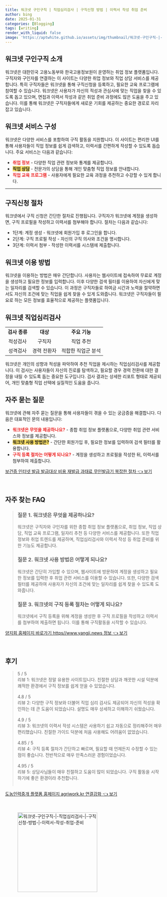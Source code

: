 ```yaml
---
title: 워크넷 구인구직 | 직업심리검사 | 구직신청 방법 | 이력서 작성 취업 준비
author: bing
date: 2025-01-31
categories: [Blogging]
tags: [writing]
render_with_liquid: false
image: 'https://aptwhite.github.io/assets/img/thumbnail/워크넷-구인구직-|-직업심리검사-|-구직신청-방법-|-이력서-작성-취업-준비.webp'
---
```



<h2 id='워크넷_구인구직_소개'>워크넷 구인구직 소개</h2>

<p>워크넷은 대한민국 고용노동부와 한국고용정보원이 운영하는 취업 정보 플랫폼입니다. 구직자와 구인자를 연결하는 이 사이트는 다양한 취업 정보와 직업 상담 서비스를 제공합니다. 특히 구직자들은 워크넷을 통해 구직신청을 등록하고, 필요한 교육 프로그램에 참여할 수 있습니다. 워크넷은 사용자가 자신의 적성과 관심사에 맞는 직업을 찾을 수 있도록 돕고 있으며, 면접과 이력서 작성과 같은 취업 준비 과정에도 많은 도움을 주고 있습니다. 이를 통해 워크넷은 구직자들에게 새로운 기회를 제공하는 중요한 경로로 자리잡고 있습니다.</p>

<h2 id='워크넷_서비스_구성'>워크넷 서비스 구성</h2>

<p>워크넷은 다양한 서비스를 포함하여 구직 활동을 지원합니다. 이 사이트는 편리한 UI를 통해 사용자들이 직업 정보를 쉽게 검색하고, 이력서를 간편하게 작성할 수 있도록 돕습니다. 주요 서비스는 다음과 같습니다:</p>

<ul>
    <li><b><span style="color: #ee2323;">취업 정보</span></b> - 다양한 직업 관련 정보와 통계를 제공합니다.</li>
    <li><b><span style="background-color: #ffe066;">직업 상담</span></b> - 전문가의 상담을 통해 개인 맞춤형 직업 정보를 안내합니다.</li>
    <li><b><span style="color: #ee2323;">직업 교육 프로그램</span></b> - 사용자에게 필요한 교육 과정을 추천하고 수강할 수 있게 합니다.</li>
</ul>

<hr />

<h2 id='구직신청_절차'>구직신청 절차</h2>

<p>워크넷에서 구직 신청은 간단한 절차로 진행됩니다. 구직자가 워크넷에 계정을 생성하면, 구직 프로필을 작성하고 이력서를 첨부해야 합니다. 절차는 다음과 같습니다:</p>

<ul>
    <li>1단계: 계정 생성 - 워크넷에 회원가입 후 로그인을 합니다.</li>
    <li>2단계: 구직 프로필 작성 - 자신의 구직 의사와 조건을 명시합니다.</li>
    <li>3단계: 이력서 첨부 - 작성한 이력서를 시스템에 제출합니다.</li>
</ul>

<h2 id='워크넷_이용방법'>워크넷 이용 방법</h2>

<p>워크넷을 이용하는 방법은 매우 간단합니다. 사용자는 웹사이트에 접속하여 무료로 계정을 생성하고 필요한 정보를 입력합니다. 이후 다양한 검색 필터를 이용하여 자신에게 맞는 일자리를 검색할 수 있습니다. 이 과정은 구직자들로 하여금 시간과 노력을 절약하면서도 자신의 조건에 맞는 직업을 쉽게 찾을 수 있게 도와줍니다. 워크넷은 구직자들이 필요로 하는 모든 정보를 효율적으로 제공하는 플랫폼입니다.</p>

<h2 id='워크넷_직업심리검사'>워크넷 직업심리검사</h2>

<table>
    <tr>
        <td style="text-align: center; height: 17px;"><b>검사 종류</b></td>
        <td style="text-align: center; height: 17px;"><b>대상</b></td>
        <td style="text-align: center; height: 17px;"><b>주요 기능</b></td>
    </tr>
    <tr>
        <td style="text-align: center; height: 17px;">적성검사</td>
        <td style="text-align: center; height: 17px;">구직자</td>
        <td style="text-align: center; height: 17px;">직업 추천</td>
    </tr>
    <tr>
        <td style="text-align: center; height: 17px;">성격검사</td>
        <td style="text-align: center; height: 17px;">경력 전환자</td>
        <td style="text-align: center; height: 17px;">적합한 직업군 분석</td>
    </tr>
</table>

<p>워크넷은 개인의 성향과 적성을 파악하여 추천 직업을 제시하는 직업심리검사를 제공합니다. 이 검사는 사용자들이 자신의 진로를 탐색하고, 필요할 경우 경력 전환에 대한 결정을 내릴 수 있도록 돕는 중요한 도구입니다. 검사 결과는 상세한 리포트 형태로 제공되어, 개인 맞춤형 직업 선택에 실질적인 도움을 줍니다.</p>

<h2 id='자주묻는질문'>자주 묻는 질문</h2>

<p>워크넷에 관해 자주 묻는 질문을 통해 사용자들이 겪을 수 있는 궁금증을 해결합니다. 다음은 대표적인 문의 내용입니다:</p>

<ul>
    <li><b><span style="color: #ee2323;">워크넷은 무엇을 제공하나요?</span></b> - 종합 취업 정보 플랫폼으로, 다양한 취업 관련 서비스와 정보를 제공합니다.</li>
    <li><b><span style="background-color: #ffe066;">워크넷 사용 방법은?</span></b> - 간단한 회원가입 후, 필요한 정보를 입력하여 검색 필터를 활용합니다.</li>
    <li><b><span style="color: #ee2323;">구직 등록 절차는 어떻게 되나요?</span></b> - 계정을 생성하고 프로필을 작성한 뒤, 이력서를 첨부하여 제출합니다.</li>
</ul>


<p><a class="click-button" title="보건증 인터넷 발급 발급대상 비용 재발급 과태료 무인발급기 복잡한 절차" href="https://aptwhite.github.io/posts/%EB%B3%B4%EA%B1%B4%EC%A6%9D-%EC%9D%B8%ED%84%B0%EB%84%B7-%EB%B0%9C%EA%B8%89-%EB%B0%9C%EA%B8%89%EB%8C%80%EC%83%81-%EB%B9%84%EC%9A%A9-%EC%9E%AC%EB%B0%9C%EA%B8%89-%EA%B3%BC%ED%83%9C%EB%A3%8C-%EB%AC%B4%EC%9D%B8%EB%B0%9C%EA%B8%89%EA%B8%B0-%EB%B3%B5%EC%9E%A1%ED%95%9C-%EC%A0%88%EC%B0%A8/" rel="dofollow">보건증 인터넷 발급 발급대상 비용 재발급 과태료 무인발급기 복잡한 절차 👈 보기</a></p><br>
<h2 id='자주_찾는_FAQ'>자주 찾는 FAQ</h2>
<div itemscope="" itemtype="https://schema.org/FAQPage">
    <blockquote>
        <div itemscope="" itemprop="mainEntity" itemtype="https://schema.org/Question">
            <h3 itemprop="name">질문 1. 워크넷은 무엇을 제공하나요?</h3>
            <div itemscope="" itemprop="acceptedAnswer" itemtype="https://schema.org/Answer">
                <span itemprop="text">
                    <p>워크넷은 구직자와 구인자를 위한 종합 취업 정보 플랫폼으로, 취업 정보, 직업 상담, 직업 교육 프로그램, 일자리 추천 등 다양한 서비스를 제공합니다. 또한 직업 정보와 취업 트렌드를 제공하며, 직업심리검사와 이력서 작성 등 취업 준비를 위한 기능도 제공합니다.</p>
                </span>
            </div>
        </div>
        <div itemscope="" itemprop="mainEntity" itemtype="https://schema.org/Question">
            <h3 itemprop="name">질문 2. 워크넷 사용 방법은 어떻게 되나요?</h3>
            <div itemscope="" itemprop="acceptedAnswer" itemtype="https://schema.org/Answer">
                <span itemprop="text">
                    <p>워크넷은 간단히 가입할 수 있으며, 웹사이트에 방문하여 계정을 생성하고 필요한 정보를 입력한 후 취업 관련 서비스를 이용할 수 있습니다. 또한, 다양한 검색 필터를 제공하여 사용자가 자신의 조건에 맞는 일자리를 쉽게 찾을 수 있도록 도와줍니다.</p>
                </span>
            </div>
        </div>
        <div itemscope="" itemprop="mainEntity" itemtype="https://schema.org/Question">
            <h3 itemprop="name">질문 3. 워크넷의 구직 등록 절차는 어떻게 되나요?</h3>
            <div itemscope="" itemprop="acceptedAnswer" itemtype="https://schema.org/Answer">
                <span itemprop="text">
                    <p>워크넷에서 구직 등록을 위해 계정을 생성한 후 구직 프로필을 작성하고 이력서를 첨부하여 제출하면 됩니다. 이를 통해 구직활동을 시작할 수 있습니다.</p>
                </span>
            </div>
        </div>
    </blockquote>
</div>
<p><a class="click-button" title="양지회 홈페이지 바로가기 https//www.yangji.news 정보" href="https://aptwhite.github.io/posts/%EC%96%91%EC%A7%80%ED%9A%8C-%ED%99%88%ED%8E%98%EC%9D%B4%EC%A7%80-%EB%B0%94%EB%A1%9C%EA%B0%80%EA%B8%B0-httpswww.yangji.news-%EC%A0%95%EB%B3%B4/" rel="dofollow">양지회 홈페이지 바로가기 https//www.yangji.news 정보 👈 보기</a></p><br>
<h2 id='후기'>후기</h2>
<div itemscope itemtype="https://schema.org/Product">
  <blockquote>
  <div itemprop="review" itemscope itemtype="https://schema.org/Review">
      <div itemprop="reviewRating" itemscope itemtype="https://schema.org/Rating"> <span itemprop="ratingValue">5</span> / <span itemprop="bestRating">5</span> </div>
      <span itemprop="reviewBody">리뷰 1: 워크넷은 정말 유용한 사이트입니다. 친절한 상담과 깨끗한 시설 덕분에 쾌적한 환경에서 구직 정보를 쉽게 얻을 수 있었습니다.</span>
  </div>
  <br>
  <div itemprop="review" itemscope itemtype="https://schema.org/Review">
      <div itemprop="reviewRating" itemscope itemtype="https://schema.org/Rating"> <span itemprop="ratingValue">4.8</span> / <span itemprop="bestRating">5</span> </div>
      <span itemprop="reviewBody">리뷰 2: 다양한 구직 정보와 더불어 직업 심리 검사도 제공되어 자신의 적성을 확인하는 데 큰 도움이 되었습니다. 설명도 매우 상세하고 이해하기 쉬웠습니다.</span>
  </div>
  <br>
  <div itemprop="review" itemscope itemtype="https://schema.org/Review">
      <div itemprop="reviewRating" itemscope itemtype="https://schema.org/Rating"> <span itemprop="ratingValue">4.9</span> / <span itemprop="bestRating">5</span> </div>
      <span itemprop="reviewBody">리뷰 3: 워크넷의 이력서 작성 시스템은 사용하기 쉽고 자동으로 정리해주어 매우 편리했습니다. 친절한 가이드 덕분에 처음 사용해도 어려움이 없었습니다.</span>
  </div>
  <br>
  <div itemprop="review" itemscope itemtype="https://schema.org/Review">
      <div itemprop="reviewRating" itemscope itemtype="https://schema.org/Rating"> <span itemprop="ratingValue">4.85</span> / <span itemprop="bestRating">5</span> </div>
      <span itemprop="reviewBody">리뷰 4: 구직 등록 절차가 간단하고 빠르며, 필요할 때 언제든지 수정할 수 있는 점이 좋습니다. 전반적으로 매우 만족스러운 경험이었습니다.</span>
  </div>
  <br>
  <div itemprop="review" itemscope itemtype="https://schema.org/Review">
      <div itemprop="reviewRating" itemscope itemtype="https://schema.org/Rating"> <span itemprop="ratingValue">4.95</span> / <span itemprop="bestRating">5</span> </div>
      <span itemprop="reviewBody">리뷰 5: 상담사님들이 매우 친절하고 도움이 많이 되었습니다. 구직 활동을 시작하기에 좋은 환경이라 추천합니다.</span>
  </div>
  <br>
  </blockquote>
</div>
<p><a class="click-button" title="도농인력중개 플랫폼 홈페이지 agriwork.kr 연결강화" href="https://aptwhite.github.io/posts/%EB%8F%84%EB%86%8D%EC%9D%B8%EB%A0%A5%EC%A4%91%EA%B0%9C-%ED%94%8C%EB%9E%AB%ED%8F%BC-%ED%99%88%ED%8E%98%EC%9D%B4%EC%A7%80-agriwork.kr-%EC%97%B0%EA%B2%B0%EA%B0%95%ED%99%94/" rel="dofollow">도농인력중개 플랫폼 홈페이지 agriwork.kr 연결강화 👈 보기</a></p><br>
<figure class="image"><img src="https://aptwhite.github.io/assets/img/thumbnail/워크넷-구인구직-|-직업심리검사-|-구직신청-방법-|-이력서-작성-취업-준비.webp" alt="워크넷-구인구직-|-직업심리검사-|-구직신청-방법-|-이력서-작성-취업-준비" width="256" height="256"></figure>